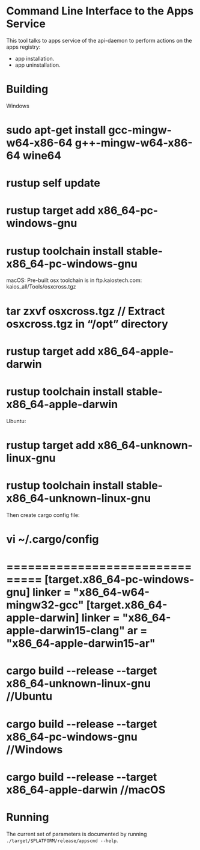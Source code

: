 # Command Line Interface to the Apps Service

This tool talks to apps service of the api-daemon to perform actions on the apps registry:
- app installation.
- app uninstallation.

# Building

Windows
# sudo apt-get install gcc-mingw-w64-x86-64 g++-mingw-w64-x86-64 wine64
# rustup self update
# rustup target add x86_64-pc-windows-gnu
# rustup toolchain install stable-x86_64-pc-windows-gnu

macOS:
Pre-built osx toolchain is in ftp.kaiostech.com: kaios_all/Tools/osxcross.tgz
# tar zxvf osxcross.tgz // Extract osxcross.tgz in “/opt” directory
# rustup target add x86_64-apple-darwin
# rustup toolchain install stable-x86_64-apple-darwin

Ubuntu:
# rustup target add x86_64-unknown-linux-gnu
# rustup toolchain install stable-x86_64-unknown-linux-gnu

Then create cargo config file:
# vi ~/.cargo/config
===============================
[target.x86_64-pc-windows-gnu]
linker = "x86_64-w64-mingw32-gcc"
[target.x86_64-apple-darwin]
linker = "x86_64-apple-darwin15-clang"
ar = "x86_64-apple-darwin15-ar"
================================


# cargo build --release --target x86_64-unknown-linux-gnu //Ubuntu
# cargo build --release --target x86_64-pc-windows-gnu //Windows
# cargo build --release --target x86_64-apple-darwin //macOS

# Running
The current set of parameters is documented by running `./target/$PLATFORM/release/appscmd --help`.
